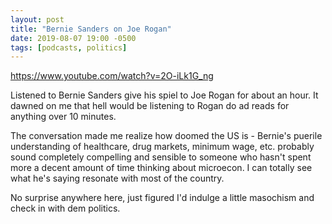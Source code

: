```yaml
---
layout: post
title: "Bernie Sanders on Joe Rogan"
date: 2019-08-07 19:00 -0500
tags: [podcasts, politics]
---
```


https://www.youtube.com/watch?v=2O-iLk1G_ng

Listened to Bernie Sanders give his spiel to Joe Rogan for about an hour. It
dawned on me that hell would be listening to Rogan do ad reads for anything
over 10 minutes.

The conversation made me realize how doomed the US is - Bernie's puerile
understanding of healthcare, drug markets, minimum wage, etc. probably sound
completely compelling and sensible to someone who hasn't spent more a decent
amount of time thinking about microecon. I can totally see what he's saying
resonate with most of the country.

No surprise anywhere here, just figured I'd indulge a little masochism and
check in with dem politics.
